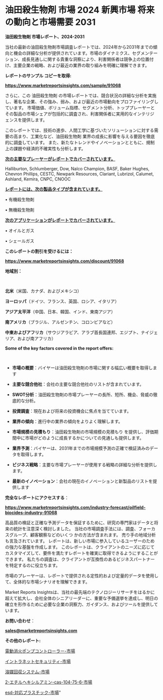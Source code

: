 # 油田殺生物剤 市場 2024 新興市場 将来の動向と市場需要 2031

<strong>油田殺生物剤 市場レポート、2024-2031</strong>

当社の最新の油田殺生物剤市場調査レポートでは、2024年から2031年までの傾向と機会の詳細な分析が提供されています。市場のダイナミクス、セグメンテーション、成長見通しに関する貴重な洞察により、利害関係者は競争上の位置付け、主要企業の戦略、および最近の業界の取り組みを明確に理解できます。



<strong>レポートのサンプル コピーを取得:</strong> <a href=https://www.marketreportsinsights.com/sample/91068>

<strong><u>https://www.marketreportsinsights.com/sample/91068</u></strong></a>

さらに、この 油田殺生物剤 の市場レポートでは、競合状況の詳細な分析を実施し、著名な企業、その強み、弱み、および最近の市場動向をプロファイリングしています。 市場価値、ボリューム指標、セグメント分析、トッププレーヤーとその製品の市場シェアが包括的に調査され、利害関係者に実用的なインテリジェンスを提供します。

このレポートでは、技術の進歩、人間工学に基づいたソリューションに対する需要の高まり、工業化など、油田殺生物剤 業界の成長に影響を与える要因を徹底的に調査しています。 また、新たなトレンドやイノベーションとともに、規制上の課題や経済的不確実性も分析します。



<strong><u>次の主要なプレーヤーがレポートでカバーされています。</u></strong>

Halliburton, Schlumberger, Dow, Nalco Champion, BASF, Baker Hughes, Chevron Phillips, CESTC, Newpark Resources, Clariant, Lubrizol, Calumet, Ashland, Kemira, CNPC, CNOOC



<strong><u><b>レポートには、次の製品タイプが含まれています。</b></u></strong>

• 有機殺生物剤

• 無機殺生物剤



<strong><u><b>次のアプリケーションがレポートでカバーされています。</b></u></strong>

• オイルとガス

• シェールガス



<strong><b>このレポートの割引を受けるには：</b></strong>

<a href=https://www.marketreportsinsights.com/discount/91068>

<strong><u>https://www.marketreportsinsights.com/discount/91068</u></strong></a>



<strong>地域別：</strong>

<strong> </strong>



<strong>北米</strong>（米国、カナダ、およびメキシコ）



<strong>ヨーロッパ</strong>（ドイツ、フランス、英国、ロシア、イタリア）



<strong>アジア太平洋</strong>（中国、日本、韓国、インド、東南アジア）



<strong>南アメリカ</strong>（ブラジル、アルゼンチン、コロンビアなど）



<strong>中東およびアフリカ</strong>（サウジアラビア、アラブ首長国連邦、エジプト、ナイジェリア、および南アフリカ）



<strong>Some of the key factors covered in the report offers:</strong>

<strong> </strong>
<ul>
  <li>

<strong>市場の概要</strong>：バイヤーは油田殺生物剤の市場に関する幅広い概要を取得します</li>
  <li>

<strong>主要な競合他社</strong>：会社の主要な競合他社のリストが含まれています。</li>
  <li>

<strong>SWOT分析</strong>：油田殺生物剤の市場プレーヤーの長所、短所、機会、脅威の徹底的な分析。</li>
  <li>

<strong>投資調査</strong>：現在および将来の投資機会に焦点を当てています。</li>
  <li>

<strong>業界の傾向</strong>：進行中の業界の傾向をよりよく理解します。</li>
  <li>

<strong>市場規模の見積もり</strong>：油田殺生物剤の市場規模の見積もり を提供し、評価期間中に市場がどのように成長するかについての見通しも提供します。</li>
  <li>

<strong>業界予測</strong>：バイヤーは、2031年までの市場規模予測の正確で検証済みのデータを取得します。</li>
  <li>

<strong>ビジネス戦略</strong>：主要な市場プレーヤーが使用する戦略の詳細な分析を提供します。</li>
  <li>

<strong>最新のイノベーション</strong>：会社の現在のイノベーションと新製品のリストを提供します</li>
</ul>


<strong>完全なレポートにアクセスする</strong>：

<a href=https://www.marketreportsinsights.com/industry-forecast/oilfield-biocides-industry-91068>

<strong><u>https://www.marketreportsinsights.com/industry-forecast/oilfield-biocides-industry-91068</u></strong></a>

高品質の検証と正確な予測データを保証するために、研究の専門家はデータと将来の統計を注意深く検討しました。 当社の市場調査手法には、調査、フォーカスグループ、顧客観察などのいくつ かの方法が含まれます。 売り手の地域分析も言及されています。 レポートは、新しい市場に参入しているユーザーのための強力な基盤を作成します。 このレポートは、クライアントのニーズに応じてカスタマイズして、要件を満たすレポートを確実に取得できるようにすることができます。 私たちの調査は、クライアントが互換性のあるビジネスパートナーを特定するのに役立ちます。

市場のプレーヤーは、レポートで提供される定性的および定量的データを使用して、全体的な市場シナリオを理解できます。

Market Reports Insightsは、当社の最先端のテクノロジーリサーチをはるかに超えて拡大し、会社全体のシニアリーダーに、重要な予備選挙を達成し、明日の確立を形作るために必要な企業の洞察力、ガイダンス、およびツールを提供しています。



<strong><b>お問い合わせ</b></strong>：

<a href=mailto:sales@marketreportsinsights.com>

<strong><u>sales@marketreportsinsights.com</u></strong></a>



<strong>その他のレポート:</strong>

<a href=https://www.linkedin.com/pulse/電動消火ポンプコントローラー-市場-2023-年のダイナミクスとビジネストレンド-o9ovf/>電動消火ポンプコントローラー-市場</a>

<a href=https://www.linkedin.com/pulse/イントラネットセキュリティ-市場-2023-新興市場-将来の動向と市場需要-tfutf/>イントラネットセキュリティ-市場</a>

<a href=https://www.linkedin.com/pulse/溶媒回収システム-市場-2030-年までの需要に焦点を当てた-2023-年調査レポート-pr-news-hub-5rkaf/>溶媒回収システム-市場</a>

<a href=https://www.linkedin.com/pulse/2-エチルヘキシルアミン-cas-104-75-6-市場-2023-総利益と主要ベンダー-gt2rf/>2-エチルヘキシルアミン-cas-104-75-6-市場</a>

<a href=https://www.linkedin.com/pulse/esd-対応プラスチック-市場-2023-推進要因と成長機会-2030-analytics-achievers-24-analysis-wcz8f/>esd-対応プラスチック-市場</a>"
